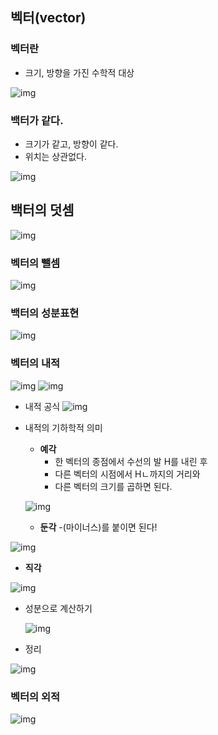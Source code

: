 ## 벡터(vector)


### 벡터란
- 크기, 방향을 가진 수학적 대상

![img](Img/vector1.png)


### 백터가 같다.
- 크기가 같고, 방향이 같다.
- 위치는 상관없다.

![img](Img/vector2.png)


## 백터의 덧셈

![img](Img/vector3.png)


### 벡터의 뺄셈

![img](Img/vector4.png)

### 백터의 성분표현

![img](Img/vector5.png)



### 벡터의 내적  
![img](Img/vector6.png)
![img](Img/vector7.png)

- 내적 공식 
![img](Img/vector8.png)

- 내적의 기하학적 의미
  - **예각**
    - 한 벡터의 종점에서 수선의 발 H를 내린 후
    - 다른 벡터의 시점에서 Hㄴ까지의 거리와
    - 다른 벡터의 크기를 곱하면 된다.
   
  ![img](Img/vector9.png)
  
  - **둔각**
    -(마이너스)를 붙이면 된다!

 ![img](Img/vector10.png)

  - **직각**

  ![img](Img/vector11.png)


- 성분으로 계산하기 

  ![img](Img/vector12.png)


- 정리

![img](Img/vector13.png)



### 벡터의 외적

![img](Img/vector14.png)




















